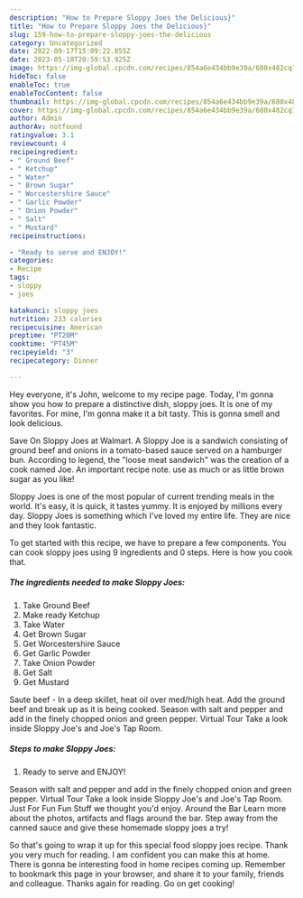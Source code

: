 ```yaml
---
description: "How to Prepare Sloppy Joes the Delicious}"
title: "How to Prepare Sloppy Joes the Delicious}"
slug: 159-how-to-prepare-sloppy-joes-the-delicious
category: Uncategorized
date: 2022-09-17T15:09:22.855Z
date: 2023-05-10T20:59:53.925Z
image: https://img-global.cpcdn.com/recipes/854a6e434bb9e39a/680x482cq70/sloppy-joes-recipe-main-photo.jpg
hideToc: false
enableToc: true
enableTocContent: false
thumbnail: https://img-global.cpcdn.com/recipes/854a6e434bb9e39a/680x482cq70/sloppy-joes-recipe-main-photo.jpg
cover: https://img-global.cpcdn.com/recipes/854a6e434bb9e39a/680x482cq70/sloppy-joes-recipe-main-photo.jpg
author: Admin
authorAv: notfound
ratingvalue: 3.1
reviewcount: 4
recipeingredient:
- " Ground Beef"
- " Ketchup"
- " Water"
- " Brown Sugar"
- " Worcestershire Sauce"
- " Garlic Powder"
- " Onion Powder"
- " Salt"
- " Mustard"
recipeinstructions:

- "Ready to serve and ENJOY!"
categories:
- Recipe
tags:
- sloppy
- joes

katakunci: sloppy joes 
nutrition: 233 calories
recipecuisine: American
preptime: "PT20M"
cooktime: "PT45M"
recipeyield: "3"
recipecategory: Dinner

---
```



Hey everyone, it's John, welcome to my recipe page. Today, I'm gonna show you how to prepare a distinctive dish, sloppy joes. It is one of my favorites. For mine, I'm gonna make it a bit tasty. This is gonna smell and look delicious.

Save On Sloppy Joes at Walmart. A Sloppy Joe is a sandwich consisting of ground beef and onions in a tomato-based sauce served on a hamburger bun. According to legend, the &#34;loose meat sandwich&#34; was the creation of a cook named Joe. An important recipe note. use as much or as little brown sugar as you like!

Sloppy Joes is one of the most popular of current trending meals in the world. It's easy, it is quick, it tastes yummy. It is enjoyed by millions every day. Sloppy Joes is something which I've loved my entire life. They are nice and they look fantastic.


To get started with this recipe, we have to prepare a few components. You can cook sloppy joes using 9 ingredients and 0 steps. Here is how you cook that.

<!--inarticleads1-->

##### The ingredients needed to make Sloppy Joes:

1. Take  Ground Beef
1. Make ready  Ketchup
1. Take  Water
1. Get  Brown Sugar
1. Get  Worcestershire Sauce
1. Get  Garlic Powder
1. Take  Onion Powder
1. Get  Salt
1. Get  Mustard


Saute beef - In a deep skillet, heat oil over med/high heat. Add the ground beef and break up as it is being cooked. Season with salt and pepper and add in the finely chopped onion and green pepper. Virtual Tour Take a look inside Sloppy Joe&#39;s and Joe&#39;s Tap Room. 

<!--inarticleads2-->

##### Steps to make Sloppy Joes:


1. Ready to serve and ENJOY!

Season with salt and pepper and add in the finely chopped onion and green pepper. Virtual Tour Take a look inside Sloppy Joe&#39;s and Joe&#39;s Tap Room. Just For Fun Fun Stuff we thought you&#39;d enjoy. Around the Bar Learn more about the photos, artifacts and flags around the bar. Step away from the canned sauce and give these homemade sloppy joes a try! 

So that's going to wrap it up for this special food sloppy joes recipe. Thank you very much for reading. I am confident you can make this at home. There is gonna be interesting food in home recipes coming up. Remember to bookmark this page in your browser, and share it to your family, friends and colleague. Thanks again for reading. Go on get cooking!
